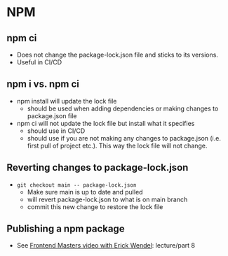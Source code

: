 # NPM

## npm ci

- Does not change the package-lock.json file and sticks to its versions.
- Useful in CI/CD

## npm i vs. npm ci

- npm install will update the lock file
  - should be used when adding dependencies or making changes to package.json file
- npm ci will not update the lock file but install what it specifies
  - should use in CI/CD
  - should use if you are not making any changes to package.json (i.e. first pull of project etc.). This way the lock file will not change.

## Reverting changes to package-lock.json

- `git checkout main -- package-lock.json`
  - Make sure main is up to date and pulled
  - will revert package-lock.json to what is on main branch
  - commit this new change to restore the lock file

## Publishing a npm package

- See [Frontend Masters video with Erick Wendel](https://frontendmasters.com/workshops/fullstack-vanilla-js/): lecture/part 8
